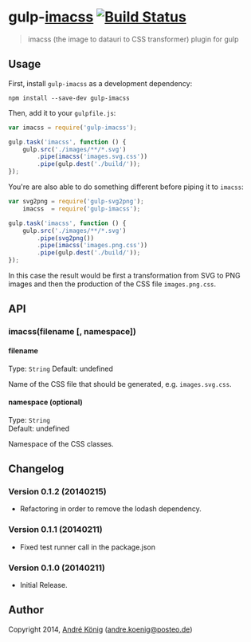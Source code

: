 # gulp-[imacss](http://github.com/akoenig/imacss) [![Build Status](https://travis-ci.org/akoenig/gulp-imacss.png?branch=master)](https://travis-ci.org/akoenig/gulp-imacss)

> imacss (the image to datauri to CSS transformer) plugin for gulp


## Usage

First, install `gulp-imacss` as a development dependency:

```shell
npm install --save-dev gulp-imacss
```

Then, add it to your `gulpfile.js`:

```javascript
var imacss = require('gulp-imacss');

gulp.task('imacss', function () {
    gulp.src('./images/**/*.svg')
        .pipe(imacss('images.svg.css'))
        .pipe(gulp.dest('./build/'));
});
```

You're are also able to do something different before piping it to `imacss`:

```javascript
var svg2png = require('gulp-svg2png');
    imacss  = require('gulp-imacss');

gulp.task('imacss', function () {
    gulp.src('./images/**/*.svg')
        .pipe(svg2png())
        .pipe(imacss('images.png.css'))
        .pipe(gulp.dest('./build/'));
});
```

In this case the result would be first a transformation from SVG to PNG images and then the production of the CSS file `images.png.css`.

## API

### imacss(filename [, namespace])

#### filename
Type: `String`
Default: undefined

Name of the CSS file that should be generated, e.g. `images.svg.css`.

#### namespace (optional)
Type: `String`  
Default: undefined

Namespace of the CSS classes.

## Changelog

### Version 0.1.2 (20140215)

- Refactoring in order to remove the lodash dependency.

### Version 0.1.1 (20140211)

- Fixed test runner call in the package.json

### Version 0.1.0 (20140211)

- Initial Release.

## Author

Copyright 2014, [André König](http://iam.andrekoenig.info) (andre.koenig@posteo.de)
